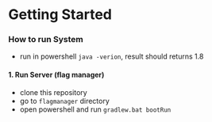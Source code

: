 # Getting Started

### How to run System

* run in powershell ``java -verion``, result should returns 1.8 

#### 1. Run Server (flag manager)
* clone this repository
* go to `flagmanager` directory
* open powershell and run `gradlew.bat bootRun` 
